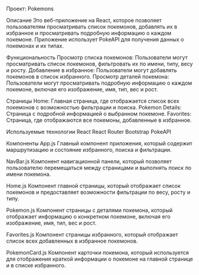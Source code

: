 Проект: Pokemons

Описание
Это веб-приложение на React, которое позволяет пользователям просматривать список покемонов, добавлять их в избранное и просматривать подробную информацию о каждом покемоне. Приложение использует PokeAPI для получения данных о покемонах и их типах.

Функциональность
Просмотр списка покемонов: Пользователи могут просматривать список покемонов, фильтровать их по имени, типу, весу и росту.
Добавление в избранное: Пользователи могут добавлять покемонов в список избранного.
Просмотр деталей покемона: Пользователи могут просматривать подробную информацию о каждом покемоне, включая его изображение, имя, тип, вес и рост.

Страницы
Home: Главная страница, где отображается список всех покемонов с возможностью фильтрации и поиска.
Pokemon Details: Страница с подробной информацией о выбранном покемоне.
Favorites: Страница, где отображаются все покемоны, добавленные в избранное.

Используемые технологии
React
React Router
Bootstrap
PokeAPI

Компоненты
App.js
Главный компонент приложения, который содержит маршрутизацию и состояние избранного, поиска и фильтрации.

NavBar.js
Компонент навигационной панели, который позволяет пользователю перемещаться между страницами и выполнять поиск по имени покемона.

Home.js
Компонент главной страницы, который отображает список покемонов и предоставляет возможности фильтрации по весу, росту и типу.

Pokemon.js
Компонент страницы с деталями покемона, который отображает информацию о конкретном покемоне, включая его изображение, имя, тип, вес и рост.

Favorites.js
Компонент страницы избранного, который отображает список всех добавленных в избранное покемонов.

PokemonCard.js
Компонент карточки покемона, который используется для отображения краткой информации о покемоне на главной странице и в списке избранного.